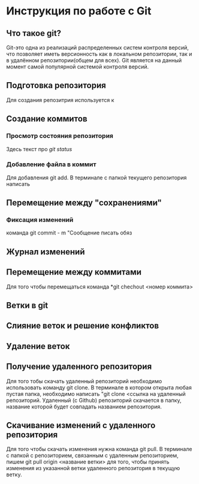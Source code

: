 # Инструкция по работе с Git 

## Что такое git?
Git-это одна из реализаций распределенных систем контроля версий, что позволяет иметь версионность как в локальном репозитории, так и в удалённом репозитории(общем для всех). Git является на данный момент самой популярной системой контроля версий.

## Подготовка репозитория

Для создания репозитрия используется к

## Создание коммитов


### Просмотр состояния репозитория
Здесь текст про *git status*
### Добавление файла в коммит
Для добавления git add. В терминале с папкой текущего репозитория написать
## Перемещение между "сохранениями"
### Фиксация изменений
команда git commit - m "Сообщение писать обяз

## Журнал изменений



## Перемещение между коммитами
Для того чтобы перемещаться команда *git chechout <номер коммита>
## Ветки в git

## Слияние веток и решение конфликтов

## Удаление веток

## Получение удаленного репозитория
Для того тобы скачать удаленный репозиторий необходимо использовать команду git clone. В терминале в котором открыта любая пустая папка, необходимо написать "git clone <ссылка на удаленный репозиторий. Удаленный (с Github) репозиторий скачается в папку, название которой будет совпадать названием репозитория.

## Скачивание  изменений с  удаленного репозитория
Для того чтобы скачать изменения нужна команда git pull. В терминале с папкой с репозиторием, связанным с удаленным репозиторием, пишем git pull origin <название ветки> для того, чтобы принять изменения из указанной ветки удаленного репозитория в текущую ветку.
